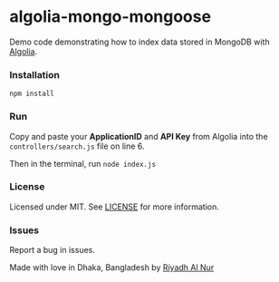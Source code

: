 algolia-mongo-mongoose
=================
Demo code demonstrating how to index data stored in MongoDB with [Algolia](https://algolia.com).  

### Installation  
`npm install`  

### Run  
Copy and paste your **ApplicationID** and **API Key** from Algolia into the `controllers/search.js` file on line 6.

Then in the terminal, run `node index.js`

### License  
Licensed under MIT. See [LICENSE](LICENSE) for more information.  

### Issues  
Report a bug in issues.   

Made with love in Dhaka, Bangladesh by [Riyadh Al Nur](https://verticalaxisbd.com)
